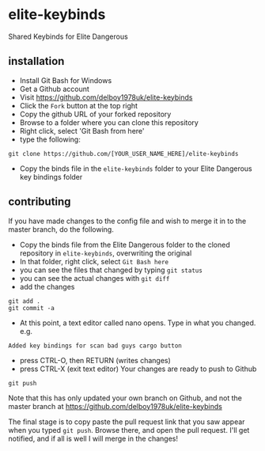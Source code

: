 # elite-keybinds
Shared Keybinds for Elite Dangerous
## installation
- Install Git Bash for Windows
- Get a Github account
- Visit https://github.com/delboy1978uk/elite-keybinds
- Click the `Fork` button at the top right
- Copy the github URL of your forked repository
- Browse to a folder where you can clone this repository
- Right click, select 'Git Bash from here'
- type the following:
```
git clone https://github.com/[YOUR_USER_NAME_HERE]/elite-keybinds
```
- Copy the binds file in the `elite-keybinds` folder to your Elite Dangerous key bindings folder
## contributing
If you have made changes to the config file and wish to merge it in to the master branch, do the following.
- Copy the binds file from the Elite Dangerous folder to the cloned repository in `elite-keybinds`, overwriting the original
- In that folder, right click, select `Git Bash here`
- you can see the files that changed by typing `git status`
- you can see the actual changes with `git diff`
- add the changes 
```
git add .
git commit -a
```
- At this point, a text editor called nano opens. Type in what you changed. e.g.
```
Added key bindings for scan bad guys cargo button
```
- press CTRL-O, then RETURN (writes changes)
- press CTRL-X (exit text editor)
Your changes are ready to push to Github
```
git push
```
Note that this has only updated your own branch on Github, and not the master branch at  https://github.com/delboy1978uk/elite-keybinds

The final stage is to copy paste the pull request link that you saw appear when you typed `git push`. Browse there, and open the pull request. I'll get notified, and if all is well I will merge in the changes!
